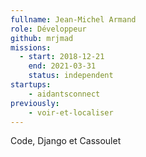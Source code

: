 ```yaml
---
fullname: Jean-Michel Armand
role: Développeur
github: mrjmad
missions:
  - start: 2018-12-21
    end: 2021-03-31
    status: independent
startups:
    - aidantsconnect
previously:
    - voir-et-localiser    
---
```


Code, Django et Cassoulet
